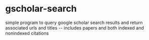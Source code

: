 # gscholar-search
simple program to query google scholar search results and return associated urls and titles -- includes papers and both indexed and nonindexed citations
